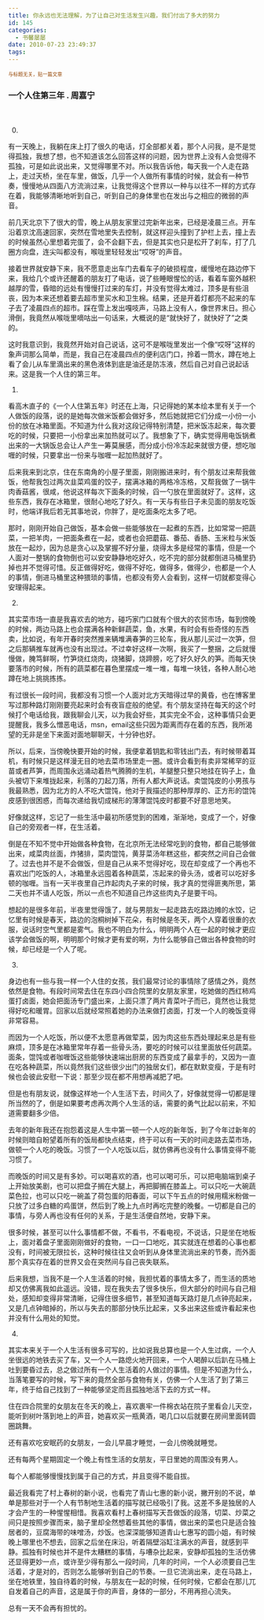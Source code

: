```yaml
---
title: 你永远也无法理解，为了让自己对生活发生兴趣，我们付出了多大的努力
id: 145
categories:
  - 书馨屡屡
date: 2010-07-23 23:49:37
tags:
---
```


<div id="msgcns!DA984E57EDE76A7C!1934" class="bvMsg">
<div></div>
<div></div>
<div><span style="color: #974806; font-size: x-small;">与标题无关，贴一篇文章</span></div>
<div></div>
<div>
<div style="margin: 0; padding: 0;">

### 一个人住第三年 . 周嘉宁

<div style="margin: 0; padding: 0;"><span style="font: 12px/21px Arial, Helvetica, sans-serif; color: #666666;"> </span></div>
</div>
<div>

0.

有一天晚上，我躺在床上打了很久的电话，灯全部都关着，那个人问我，是不是觉得孤独，我想了想，也不知道该怎么回答这样的问题，因为世界上没有人会觉得不孤独，可是如此说出来，又觉得哪里不对。所以我告诉他，每天我一个人走在路上，走过天桥，坐在车里，做饭，几乎一个人做所有事情的时候，就会有一种节奏，慢慢地从四面八方流淌过来，让我觉得这个世界以一种与以往不一样的方式存在着，我能够清晰地听到自己，听到自己的身体里也在发出与之相应的微弱的声音。

前几天北京下了很大的雪，晚上从朋友家里过完新年出来，已经是凌晨三点。开车沿着京沈高速回家，突然在雪地里失去控制，就这样迎头撞到了护栏上去，撞上去的时候虽然心里想着完蛋了，会不会翻下去，但是其实也只是松开了刹车，打了几圈方向盘，连尖叫都没有，喉咙里轻轻发出“哎呀”的声音。

接着世界就安静下来，我不愿意走出车门去看车子的破损程度，缓慢地在路边停下来，我给几个或许还醒着的朋友打了电话，说了些睡眼惺忪的话，看着车窗外越积越厚的雪，昏暗的远处有慢慢打过来的车灯，并没有觉得太难过，顶多是有些沮丧，因为本来还想着要去超市里买水和卫生棉。结果，还是开着灯都亮不起来的车子去了凌晨四点的超市。踩在雪上发出嘎吱声，马路上没有人，像世界末日。担心滑倒，我竟然从喉咙里嘀咕出一句话来，大概说的是“就快好了，就快好了”之类的。

这时我意识到，我竟然开始对自己说话，这可不是喉咙里发出一个像“哎呀”这样的象声词那么简单，而是，我自己在凌晨四点的便利店门口，拎着一筒水，蹲在地上看了会儿从车里滴出来的黑色液体到底是油还是防冻液，然后自己对自己说起话来。这是我一个人住的第三年。

1.

看高木直子的《一个人住第五年》时还在上海，只记得她的某本绘本里有关于一个人做饭的段落，说的是她每次做米饭都会做好多，然后她就把它们分成一小份一小份的放在冰箱里面。不知道为什么我对这段记得特别清楚，把米饭冻起来，每次要吃的时候，只要把一小份拿出来加热就可以了。我想象了下，确实觉得用电饭锅煮出来的一大锅饭总会让人产生一筹莫展感，而分成小份冷冻起来就很方便，想吃咖喱的时候，只要拿出一份来与咖喱一起加热就好了。

后来我来到北京，住在东南角的小屋子里面，刚刚搬进来时，有个朋友过来帮我做饭，他帮我包过两次韭菜鸡蛋的饺子，摆满冰箱的两格冷冻格，又帮我做了一锅牛肉香菇酱，很咸，他说这样每次下面条的时候，舀一勺放在里面就好了。这样，这些东西，我存在冰箱里，很耐心地吃了好久。有一天与有些日子未见面的朋友吃饭时，他端详我后若无其事地说，你胖了，是吃面条吃太多了吧。

那时，刚刚开始自己做饭，基本会做一些能够放在一起煮的东西，比如常常一把蔬菜，一把羊肉，一把面条煮在一起，或者也会把蘑菇、番茄、香肠、玉米粒与米饭放在一起炒，因为总是贪心以及掌握不好分量，烧得太多是经常的事情，但是一个人面对一整锅的食物倒也可以安安静静地吃好久，吃不完的部分就都倒进马桶里扔掉也并不觉得可惜。反正做得好吃，做得不好吃，做得多，做得少，也都是一个人的事情，倒进马桶里这种猥琐的事情，也都没有旁人会看到，这样一切就都变得心安理得起来。

2.

其实菜市场一直是我喜欢去的地方，碰巧家门口就有个很大的农贸市场，每到傍晚的时候，两边马路上也会摆满各种新鲜蔬菜，鱼，水果，有时会有些奇怪的东西卖，比如说，有年开春时突然推来辆堆满春笋的三轮车，我从那儿买过一次笋，但之后那辆推车就再也没有出现过。不过幸好这样一次啊，我买了一整捆，之后就慢慢做，腌笃鲜啊，竹笋烧红烧肉，烧猪脚，烧蹄膀，吃了好久好久的笋。而每天快要落市的时候，所有的蔬菜都在暮色里摆成一堆一堆，每堆一块钱，各种人耐心地蹲在地上挑挑拣拣。

有过很长一段时间，我都没有习惯一个人面对北方天暗得过早的黄昏，也在博客里写过那种路灯刚刚要亮起来时会有夜盲症般的绝望。有个朋友坚持在每天的这个时候打个电话给我，跟我聊会儿天，以为我会好些，其实完全不会，这种事情只会更提醒我，我多么憎恶电话，msn，email这些只因为距离而存在着的东西，我所渴望的无非是坐下来面对面地聊聊天，十分钟也好。

所以，后来，当傍晚快要开始的时候，我便拿着钥匙和零钱出门去，有时候带着耳机，有时候只是这样漫无目的地去菜市场里走一圈。或许会看到有卖非常稀罕的豆苗或者芦笋，而周围永远涌动着热气腾腾的生机，羊腿整只整只地挂在钩子上，鱼头被切下来堆拢起来，利落的刀起刀落，所有人都大声说话。卖馄饨皮的小男孩与我最熟悉，因为北方的人不吃大馄饨，他对于我描述的那种厚厚的、正方形的馄饨皮感到很困惑，而每次递给我切成梯形的薄薄馄饨皮时都要不好意思地笑。

好像就这样，忘记了一些生活中最初所感觉到的困难，渐渐地，变成了一个，好像自己的旁观者一样，在生活着。

倒是在不知不觉中开始做各种食物，在北京所无法经常吃到的食物，都自己能够做出来，咸菜肉丝面，炸猪排，菜肉馄饨，黄芽菜汤年糕这些，都突然之间自己会做了。过去也并不是不会做饭，但是自己从来不觉得好吃，现在却变成了一个再也不喜欢出门吃饭的人，冰箱里永远囤着各种蔬菜，冻起来的骨头汤，或者可以吃好多顿的咖喱。当有一天半夜里自己炸起肉丸子来的时候，我才真的觉得匪夷所思，第二天也并不请人吃饭，所以一点也不知道自己炸这些肉丸子是要干吗。

想起的是很多年前，半夜里觉得饿了，就与男朋友一起走路去吃路边摊的水饺，记忆里有时候是春天，路边的泡桐树掉下花朵，有时候是冬天，两个人穿着很重的衣服，说话时空气里都是雾气。我也不明白为什么，明明两个人在一起的时候才更应该学会做饭的啊，明明那个时候才更有爱的啊，为什么能够自己做出各种食物的时候，却已经是一个人了呢。

3.

身边也有一些与我一样一个人住的女孩，我们最常讨论的事情除了感情之外，竟然依然是食物。有段时间常去住在东四小四合院里的女朋友家里，吃她做的西红柿鸡蛋打卤面，她会把面汤专门盛出来，上面只漂了两片青菜叶子而已，竟然也让我觉得好吃和暖胃。回家以后就经常照着她的办法来做打卤面，打发一个人的晚饭变得非常容易。

而因为一个人吃饭，所以便不太愿意再做荤菜，因为肉这些东西处理起来总是有些麻烦，顶多是在冰箱里常年存着一些骨头汤，要吃的时候可以往里面放任何蔬菜。面条，馄饨或者咖喱饭这些能够快速端出厨房的东西变成了最拿手的，又因为一直在吃各种蔬菜，所以竟然我们这些很少出门的独居女们，都在默默变瘦，于是有时候也会彼此安慰一下说：那至少现在都不用想再减肥了吧。

但是也有朋友说，就像这样地一个人生活下去，时间久了，好像就觉得一切都是理所当然的了，倒是如果要考虑再次两个人生活的话，需要的勇气比起以前来，不知道需要翻多少倍。

去年的新年我还在抱怨着这是人生中第一顿一个人吃的新年饭，到了今年过新年的时候则暗自盼望着所有的饭局都快点结束，终于可以有一天的时间走路去菜市场，做顿一个人吃的晚饭。习惯了一个人吃饭以后，就仿佛再也没有什么事情变得不能习惯了。

而晚饭的时间又是有多妙。可以喝喜欢的酒，也可以喝可乐，可以把电脑端到桌子上开始放美剧，也可以把盘子搁在大腿上，再把脚搁在膝盖上。可以只吃一大碗蔬菜色拉，也可以只吃一碗盖了荷包蛋的阳春面，可以下午五点的时候用糯米粉做一只放了过多白糖的鸡蛋饼，然后到了晚上九点时再吃完整的晚餐。一切都是自己的事情，与旁人再也没有任何的关系，于是生活便自然地，安静下来。

很多时候，甚至可以什么事情都不做，不看书，不看电视，不说话，只是坐在地板上，面对着盘子里面刚刚做好的食物，一口一口地吃，其实就连在想着的心事也都没有，时间被无限拉长，这种时候往往又会听到从身体里流淌出来的节奏，而外面那个真实存在着的世界又会在突然间与自己丧失联系。

后来我想，当我不是一个人生活着的时候，我担忧着的事情太多了，而生活的质地却又仿佛离我如此遥远。没错，现在我失去了很多快乐，但大部分的时间与自己相处，感知却变得非常清晰，记得住很多细节，甚至知道每天路灯是几点钟亮起来，又是几点钟暗掉的，所以与失去的那部分快乐比起来，又多出来这些或许看起来也并没有什么用处的知觉。

4.

其实本来关于一个人生活有很多可写的，比如说我总算也是一个人生过病，一个人坐很远的地铁去买了车，又一个人一路熄火地开回来，一个人喝醉以后趴在马桶上吐到要昏过去，总之做过所有一个人生活着的人做过的事情。但是不知道为什么，当落笔要写的时候，写下来的竟然全部与食物有关，仿佛一个人生活了到了第三年，终于给自己找到了一种能够坚定而且孤独地活下去的方式一样。

住在四合院里的女朋友在冬天的晚上，喜欢裹牢一件棉衣站在院子里看会儿天空，能听到树叶落到地上的声音，她喜欢买一瓶黄酒，喝几口以后就要在房间里面转圆圈跳舞。

还有喜欢吃安眠药的女朋友，一会儿早晨才睡觉，一会儿傍晚就睡觉。

还有每两个星期固定一个晚上有性生活的女朋友，平日里她的周围没有男人。

每个人都能够慢慢找到属于自己的方式，并且变得不能自拔。

最近我看完了村上春树的新小说，也看完了青山七惠的新小说，撇开别的不说，单单是那些对于一个人有节制地生活着的描写就已经吸引了我。这差不多是独居的人才会产生的一种惺惺相惜。我喜欢看村上春树描写天吾做饭的段落，切菜、炒菜之间只是按照步骤而来，脑子里却全然想着些其他的事情，做出来的菜也只是适合独居者的，豆腐海带的味噌汤，炒饭。也深深能够知道青山七惠写的圆小姐，有时候晚上哪里也不想去，回家之后坐在床沿，听着隔壁浴缸注满水的声音，就感到平静。孤独有时候也并不是件太糟糕的事情，与嘈杂比起来，安静却孤独的生活仿佛还显得更妙一点，或许至少得有那么一段时间，几年的时间，一个人必须要自己生活着，才是对的，否则怎么能够听到自己的节奏。一旦它流淌出来，走在马路上，坐在地铁里，独自待着的时候，与朋友在一起的时候，任何时候，它都会在那儿兀自发着自己的声音，这是属于你的声音，身体的一部分，不用再担心流失。

总有一天不会再有担忧的。

</div>
</div>
</div>